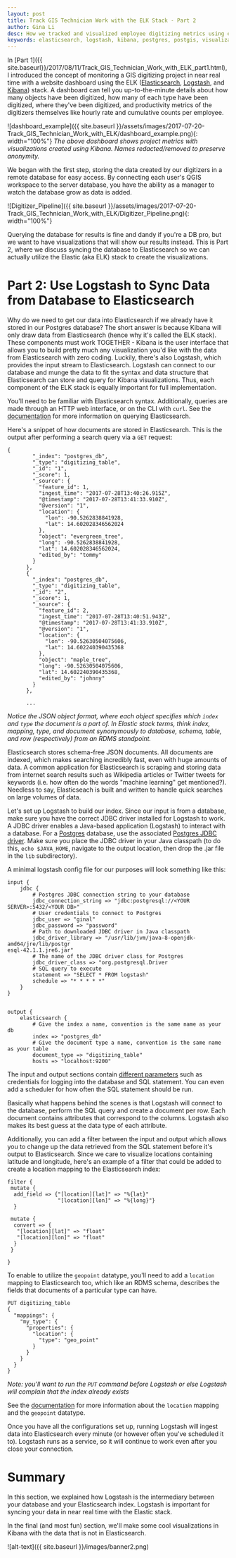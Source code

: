 ```yaml
---
layout: post
title: Track GIS Technician Work with the ELK Stack - Part 2
author: Gina Li
desc: How we tracked and visualized employee digitizing metrics using elasticsearch, logstash, and kibana
keywords: elasticsearch, logstash, kibana, postgres, postgis, visualization, dashboard, digitizing, metrics, track
---
```


In [Part 1]({{ site.baseurl}}/2017/08/11/Track_GIS_Technician_Work_with_ELK_part1.html), I introduced the concept of monitoring a GIS digitizing project in near real time with a website dashboard using the ELK ([Elasticsearch](https://www.elastic.co/products/elasticsearch), [Logstash](https://www.elastic.co/products/logstash), and [Kibana](https://www.elastic.co/products/kibana)) stack. A dashboard can tell you up-to-the-minute details about how many objects have been digitized, how many of each type have been digitized, where they've been digitized, and productivity metrics of the digitizers themselves like hourly rate and cumulative counts per employee.

![dashboard_example]({{ site.baseurl }}/assets/images/2017-07-20-Track_GIS_Technician_Work_with_ELK/dashboard_example.png){: width="100%"}
*The above dashboard shows project metrics with visualizations created using Kibana. Names redacted/removed to preserve anonymity.*

We began with the first step,  storing the data created by our digitizers in a remote database for easy access. By connecting each user's QGIS workspace to the server database, you have the ability as a manager to watch the database grow as data is added.

![Digitizer_Pipeline]({{ site.baseurl }}/assets/images/2017-07-20-Track_GIS_Technician_Work_with_ELK/Digitizer_Pipeline.png){: width="100%"}

Querying the database for results is fine and dandy if you're a DB pro, but we want to have visualizations that will show our results instead. This is Part 2, where we discuss syncing the database to Elasticsearch so we can actually utilize the Elastic (aka ELK) stack to create the visualizations.

Part 2: Use Logstash to Sync Data from Database to Elasticsearch
=======

Why do we need to get our data into Elasticsearch if we already have it stored in our Postgres database? The short answer is because Kibana will only draw data from Elasticsearch (hence why it's called the ELK stack). These components must work TOGETHER - Kibana is the user interface that allows you to build pretty much any visualization you'd like with the data from Elasticsearch with zero coding. Luckily, there's also Logstash, which provides the input stream to Elasticsearch. Logstash can connect to our database and munge the data to fit the syntax and data structure that Elasticsearch can store and query for Kibana visualizations. Thus, each component of the ELK stack is equally important for full implementation.

You'll need to be familiar with Elasticsearch syntax. Additionally, queries are made through an HTTP web interface, or on the CLI with `curl`. See the [documentation](https://www.elastic.co/guide/en/elasticsearch/reference/current/_introducing_the_query_language.html) for more information on querying Elasticsearch.

Here's a snippet of how documents are stored in Elasticsearch. This is the output after performing a search query via a `GET` request:

```
{
        "_index": "postgres_db",
        "_type": "digitizing_table",
        "_id": "1",
        "_score": 1,
        "_source": {
          "feature_id": 1,
          "ingest_time": "2017-07-28T13:40:26.915Z",
          "@timestamp": "2017-07-28T13:41:33.910Z",
          "@version": "1",
          "location": {
            "lon": -90.5262838841928,
            "lat": 14.602028346562024
          },
          "object": "evergreen_tree",
          "long": -90.5262838841928,
          "lat": 14.602028346562024,
          "edited_by": "tommy"
        }
      },
      {
        "_index": "postgres_db",
        "_type": "digitizing_table",
        "_id": "2",
        "_score": 1,
        "_source": {
          "feature_id": 2,
          "ingest_time": "2017-07-28T13:40:51.943Z",
          "@timestamp": "2017-07-28T13:41:33.910Z",
          "@version": "1",
          "location": {
            "lon": -90.52630504075606,
            "lat": 14.602240390435368
          },
          "object": "maple_tree",
          "long": -90.52630504075606,
          "lat": 14.602240390435368,
          "edited_by": "johnny"
        }
      },

      ...

```
*Notice the JSON object format, where each object specifies which `index` and `type` the document is a part of. In Elastic stack terms, think index, mapping, type, and document synonymously to database, schema, table, and row (respectively) from an RDMS standpoint.*

Elasticsearch stores schema-free JSON documents. All documents are indexed, which makes searching incredibly fast, even with huge amounts of data. A common application for Elasticsearch is scraping and storing data from internet search results such as Wikipedia articles or Twitter tweets for keywords (i.e. how often do the words "machine learning" get mentioned?). Needless to say, Elasticseach is built and written to handle quick searches on large volumes of data.

Let's set up Logstash to build our index. Since our input is from a database, make sure you have the correct JDBC driver installed for Logstash to work. A JDBC driver enables a Java-based application (Logstash) to interact with a database. For a [Postgres](https://www.postgresql.org/download/) database, use the associated [Postgres JDBC driver](https://jdbc.postgresql.org/download.html). Make sure you place the JDBC driver in your Java classpath (to do this, `echo $JAVA_HOME`, navigate to the output location, then drop the .jar file in the `lib` subdirectory).

A minimal logstash config file for our purposes will look something like this:

```
input {
    jdbc {
        # Postgres JDBC connection string to your database
        jdbc_connection_string => "jdbc:postgresql://<YOUR SERVER>:5432/<YOUR DB>"
        # User credentials to connect to Postgres
        jdbc_user => "ginal"
        jdbc_password => "password"
        # Path to downloaded JDBC driver in Java classpath
        jdbc_driver_library => "/usr/lib/jvm/java-8-openjdk-amd64/jre/lib/postgr
esql-42.1.1.jre6.jar"
        # The name of the JDBC driver class for Postgres
        jdbc_driver_class => "org.postgresql.Driver
        # SQL query to execute
        statement => "SELECT * FROM logstash"
        schedule => "* * * * *"
    }
}


output {
    elasticsearch {
        # Give the index a name, convention is the same name as your db
        index => "postgres_db"
        # Give the document type a name, convention is the same name as your table
        document_type => "digitizing_table"
        hosts => "localhost:9200"
```

The input and output sections contain [different parameters](https://www.elastic.co/guide/en/logstash/5.3/plugins-inputs-jdbc.html) such as credentials for logging into the database and SQL statement. You can even add a scheduler for how often the SQL statement should be run.

Basically what happens behind the scenes is that Logstash will connect to the database, perform the SQL query and create a document per row. Each document contains attributes that correspond to the columns. Logstash also makes its best guess at the data type of each attribute.

Additionally, you can add a filter between the input and output which allows you to change up the data retrieved from the SQL statement before it's output to Elasticsearch. Since we care to visualize locations containing latitude and longitude, here's an example of a filter that could be added to create a location mapping to the Elasticsearch index:

```
filter {
 mutate {
  add_field => {"[location][lat]" => "%{lat}"
                "[location][lon]" => "%{long}"}
  }

 mutate {
  convert => {
   "[location][lat]" => "float"
   "[location][lon]" => "float"
  }
 }

}
```

To enable to utilize the `geopoint` datatype, you'll need to add a `location` mapping to Elasticsearch too, which like an RDMS schema, describes the fields that documents of a particular type can have.

```
PUT digitizing_table
{
  "mappings": {
    "my_type": {
      "properties": {
        "location": {
          "type": "geo_point"
        }
      }
    }
  }
}
```
*Note: you'll want to run the `PUT` command before Logstash or else Logstash will complain that the index already exists*

See the [documentation](https://www.elastic.co/guide/en/elasticsearch/reference/current/geo-point.html) for more information about the `location` mapping and the `geopoint` datatype.

Once you have all the configurations set up, running Logstash will ingest data into Elasticsearch every minute (or however often you've scheduled it to). Logstash runs as a service, so it will continue to work even after you close your connection.

Summary
=======
In this section, we explained how Logstash is the intermediary between your database and your Elasticsearch index. Logstash is important for syncing your data in near real time with the Elastic stack.

In the final (and most fun) section, we'll make some cool visualizations in Kibana with the data that is not in Elasticsearch.

![alt-text]({{ site.baseurl }}/images/banner2.png)
